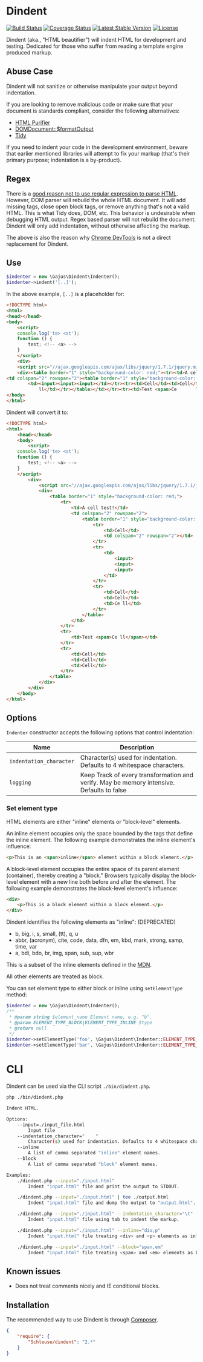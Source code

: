 # Dindent

[![Build Status](https://travis-ci.org/Schleuse/dindent.png?branch=master)](https://travis-ci.org/Schleuse/dindent)
[![Coverage Status](https://coveralls.io/repos/Schleuse/dindent/badge.png?branch=master)](https://coveralls.io/r/Schleuse/dindent?branch=master)
[![Latest Stable Version](https://poser.pugx.org/Schleuse/dindent/version.png)](https://packagist.org/packages/Schleuse/dindent)
[![License](https://poser.pugx.org/Schleuse/dindent/license.png)](https://packagist.org/packages/Schleuse/dindent)

Dindent (aka., "HTML beautifier") will indent HTML for development and testing. Dedicated for those who suffer from reading a template engine produced markup.

## Abuse Case

Dindent will not sanitize or otherwise manipulate your output beyond indentation.

If you are looking to remove malicious code or make sure that your document is standards compliant, consider the following alternatives:

* [HTML Purifier](https://github.com/Exercise/HTMLPurifierBundle)
* [DOMDocument::$formatOutput](http://www.php.net/manual/en/class.domdocument.php)
* [Tidy](http://www.php.net/manual/en/book.tidy.php)

If you need to indent your code in the development environment, beware that earlier mentioned libraries will attempt to fix your markup (that's their primary purpose; indentation is a by-product).

## Regex

There is a [good reason not to use regular expression to parse HTML](http://stackoverflow.com/questions/1732348/regex-match-open-tags-except-xhtml-self-contained-tags/1732454#1732454). However, DOM parser will rebuild the whole HTML document. It will add missing tags, close open block tags, or remove anything that's not a valid HTML. This is what Tidy does, DOM, etc. This behavior is undesirable when debugging HTML output. Regex based parser will not rebuild the document. Dindent will only add indentation, without otherwise affecting the markup.

The above is also the reason why [Chrome DevTools](https://developers.google.com/chrome-developer-tools/) is not a direct replacement for Dindent.

## Use

```php
$indenter = new \Gajus\Dindent\Indenter();
$indenter->indent('[..]');
```

In the above example, `[..]` is a placeholder for:

```html
<!DOCTYPE html>
<html>
<head></head>
<body>
    <script>
    console.log('te> <st');
    function () {
        test; <!-- <a> -->
    }
    </script>
    <div>
    <script src="//ajax.googleapis.com/ajax/libs/jquery/1.7.1/jquery.min.js"></script>
    <div><table border="1" style="background-color: red;"><tr><td>A cell    test!</td>
<td colspan="2" rowspan="2"><table border="1" style="background-color: green;"><tr> <td>Cell</td><td colspan="2" rowspan="2"></td></tr><tr>
        <td><input><input><input></td></tr><tr><td>Cell</td><td>Cell</td><td>Ce
            ll</td></tr></table></td></tr><tr><td>Test <span>Ce       ll</span></td></tr><tr><td>Cell</td><td>Cell</td><td>Cell</td></tr></table></div></div>
</body>
</html>
```

Dindent will convert it to:

```HTML
<!DOCTYPE html>
<html>
    <head></head>
    <body>
        <script>
    console.log('te> <st');
    function () {
        test; <!-- <a> -->
    }
    </script>
        <div>
            <script src="//ajax.googleapis.com/ajax/libs/jquery/1.7.1/jquery.min.js"></script>
            <div>
                <table border="1" style="background-color: red;">
                    <tr>
                        <td>A cell test!</td>
                        <td colspan="2" rowspan="2">
                            <table border="1" style="background-color: green;">
                                <tr>
                                    <td>Cell</td>
                                    <td colspan="2" rowspan="2"></td>
                                </tr>
                                <tr>
                                    <td>
                                        <input>
                                        <input>
                                        <input>
                                    </td>
                                </tr>
                                <tr>
                                    <td>Cell</td>
                                    <td>Cell</td>
                                    <td>Ce ll</td>
                                </tr>
                            </table>
                        </td>
                    </tr>
                    <tr>
                        <td>Test <span>Ce ll</span></td>
                    </tr>
                    <tr>
                        <td>Cell</td>
                        <td>Cell</td>
                        <td>Cell</td>
                    </tr>
                </table>
            </div>
        </div>
    </body>
</html>
```

## Options

`Indenter` constructor accepts the following options that control indentation:

|Name|Description|
|---|---|
|`indentation_character`|Character(s) used for indentation. Defaults to 4 whitespace characters.|
|`logging`|Keep Track of every transformation and verify. May be memory intensive. Defaults to false|

### Set element type

HTML elements are either "inline" elements or "block-level" elements.

An inline element occupies only the space bounded by the tags that define the inline element. The following example demonstrates the inline element's influence:

```html
<p>This is an <span>inline</span> element within a block element.</p>
```

A block-level element occupies the entire space of its parent element (container), thereby creating a "block." Browsers typically display the block-level element with a new line both before and after the element. The following example demonstrates the block-level element's influence:

```html
<div>
    <p>This is a block element within a block element.</p>
</div>
```

Dindent identifies the following elements as "inline": (DEPRECATED)

* b, big, i, s, small, (tt), q, u
* abbr, (acronym), cite, code, data, dfn, em, kbd, mark, strong, samp, time, var
* a, bdi, bdo, br, img, span, sub, sup, wbr

This is a subset of the inline elements defined in the [MDN](https://developer.mozilla.org/en-US/docs/Web/HTML/Element#inline_text_semantics).

All other elements are treated as block.

You can set element type to either block or inline using `setElementType` method:

```php
$indenter = new \Gajus\Dindent\Indenter();
/**
 * @param string $element_name Element name, e.g. "b".
 * @param ELEMENT_TYPE_BLOCK|ELEMENT_TYPE_INLINE $type
 * @return null
 */
$indenter->setElementType('foo', \Gajus\Dindent\Indenter::ELEMENT_TYPE_BLOCK);
$indenter->setElementType('bar', \Gajus\Dindent\Indenter::ELEMENT_TYPE_INLINE);
```

# CLI

Dindent can be used via the CLI script `./bin/dindent.php`.

```sh
php ./bin/dindent.php

Indent HTML.

Options:
    --input=./input_file.html
        Input file
    --indentation_character="    "
        Character(s) used for indentation. Defaults to 4 whitespace characters.
    --inline
        A list of comma separated "inline" element names.
    --block
        A list of comma separated "block" element names.

Examples:
    ./dindent.php --input="./input.html"
        Indent "input.html" file and print the output to STDOUT.

    ./dindent.php --input="./input.html" | tee ./output.html
        Indent "input.html" file and dump the output to "output.html".

    ./dindent.php --input="./input.html" --indentation_character="\t"
        Indent "input.html" file using tab to indent the markup.

    ./dindent.php --input="./input.html" --inline="div,p"
        Indent "input.html" file treating <div> and <p> elements as inline.

    ./dindent.php --input="./input.html" --block="span,em"
        Indent "input.html" file treating <span> and <em> elements as block.
```

## Known issues

* Does not treat comments nicely and IE conditional blocks.

## Installation

The recommended way to use Dindent is through [Composer](https://getcomposer.org/).

```json
{
    "require": {
        "Schleuse/dindent": "2.*"
    }
}
```
